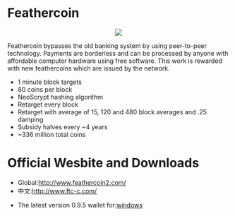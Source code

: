 <h1>Feathercoin</h1>

<p><center><img src="http://www.ftc-c.com/pack2/logo150.jpg"></center></p>
<p>Feathercoin bypasses the old banking system by using peer-to-peer technology. Payments are borderless and can be processed by anyone with affordable computer hardware using free software. This work is rewarded with new feathercoins which are issued by the network. </p>

<ul>
<li>1 minute block targets</li>
<li>80 coins per block</li>
<li>NeoScrypt hashing algorithm</li>
<li>Retarget every block</li>
<li>Retarget with average of 15, 120 and 480 block averages and .25 damping</li>
<li>Subsidy halves every ~4 years</li>
<li>~336 million total coins</li>
</ul>

<h1>Official Wesbite and Downloads</h1>
<p>
<ul>
<li>Global:<a href="http://www.feathercoin.com/">http://www.feathercoin2.com/</a></li>
<li>中文:<a href="http://www.ftc-c.com/">http://www.ftc-c.com/</a>
</ul>
</p>

<p>
<ul>
<li>The latest version 0.9.5 wallet for:<a href="http://www.ftc-c.com/pack3/feathercoin-qt.rar/">windows</a></li>
</ul>
</p>


